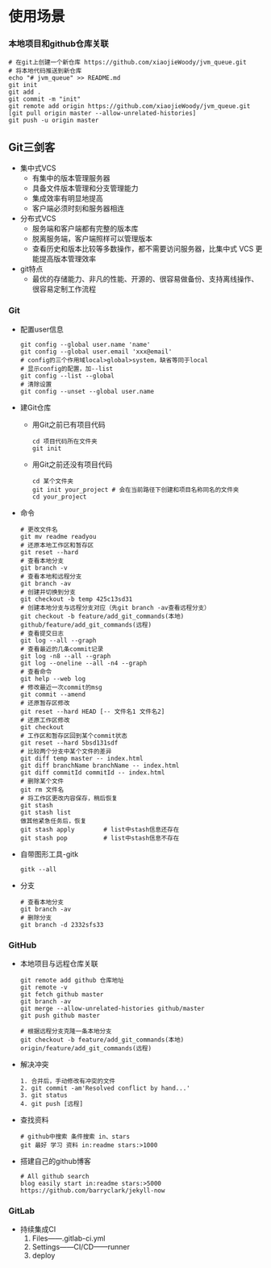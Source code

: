 # 使用场景

###  本地项目和github仓库关联

```shell
# 在git上创建一个新仓库 https://github.com/xiaojieWoody/jvm_queue.git
# 将本地代码推送到新仓库
echo "# jvm_queue" >> README.md
git init
git add .
git commit -m "init"
git remote add origin https://github.com/xiaojieWoody/jvm_queue.git
[git pull origin master --allow-unrelated-histories]
git push -u origin master
```

### 

## Git三剑客

* 集中式VCS
  * 有集中的版本管理服务器
  * 具备文件版本管理和分支管理能力
  * 集成效率有明显地提⾼
  * 客户端必须时刻和服务器相连
* 分布式VCS
  * 服务端和客户端都有完整的版本库
  * 脱离服务端，客户端照样可以管理版本
  * 查看历史和版本⽐较等多数操作，都不需要访问服务器，比集中式 VCS 更能提高版本管理效率
* git特点
  * 最优的存储能⼒、非凡的性能、开源的、很容易做备份、支持离线操作、很容易定制工作流程

### Git

* 配置user信息

  ```shell
  git config --global user.name 'name'
  git config --global user.email 'xxx@email'
  # config的三个作用域local>global>system，缺省等同于local
  # 显示config的配置，加--list
  git config --list --global
  # 清除设置
  git config --unset --global user.name
  ```

* 建Git仓库

  * 用Git之前已有项目代码

    ```shell
    cd 项目代码所在文件夹
    git init
    ```

  * 用Git之前还没有项目代码

    ```shell
    cd 某个文件夹
    git init your_project # 会在当前路径下创建和项目名称同名的文件夹
    cd your_project
    ```

* 命令

  ```shell
  # 更改文件名
  git mv readme readyou
  # 还原本地工作区和暂存区
  git reset --hard
  # 查看本地分支
  git branch -v
  # 查看本地和远程分支
  git branch -av
  # 创建并切换到分支
  git checkout -b temp 425c13sd31
  # 创建本地分支与远程分支对应（先git branch -av查看远程分支）
  git checkout -b feature/add_git_commands(本地) github/feature/add_git_commands(远程)
  # 查看提交日志
  git log --all --graph
  # 查看最近的几条commit记录
  git log -n8 --all --graph
  git log --oneline --all -n4 --graph
  # 查看命令
  git help --web log
  # 修改最近一次commit的msg
  git commit --amend
  # 还原暂存区修改
  git reset --hard HEAD [-- 文件名1 文件名2]
  # 还原工作区修改
  git checkout
  # 工作区和暂存区回到某个commit状态
  git reset --hard 5bsd131sdf
  # 比较两个分支中某个文件的差异
  git diff temp master -- index.html
  git diff branchName branchName -- index.html
  git diff commitId commitId -- index.html
  # 删除某个文件
  git rm 文件名
  # 将工作区更改内容保存，稍后恢复
  git stash
  git stash list
  做其他紧急任务后，恢复
  git stash apply        # list中stash信息还存在
  git stash pop          # list中stash信息不存在
  ```

* 自带图形工具-gitk

  ```shell
  gitk --all 
  ```

* 分支

  ```shell
  # 查看本地分支
  git branch -av
  # 删除分支
  git branch -d 2332sfs33
  ```

### GitHub

* 本地项目与远程仓库关联

  ```shell
  git remote add github 仓库地址
  git remote -v
  git fetch github master
  git branch -av
  git merge --allow-unrelated-histories github/master
  git push github master
  ```

  ```shell
  # 根据远程分支克隆一条本地分支
  git checkout -b feature/add_git_commands(本地) origin/feature/add_git_commands(远程)
  ```

* 解决冲突

  ```shell
  1. 合并后，手动修改有冲突的文件
  2. git commit -am'Resolved conflict by hand...'
  3. git status
  4. git push [远程]
  ```

* 查找资料

  ```shell
  # github中搜索 条件搜索 in、stars
  git 最好 学习 资料 in:readme stars:>1000
  ```

* 搭建自己的github博客

  ```shell
  # All github search
  blog easily start in:readme stars:>5000
  https://github.com/barryclark/jekyll-now
  ```

### GitLab

* 持续集成CI
  1. Files——.gitlab-ci.yml
  2. Settings——CI/CD——runner
  3. deploy